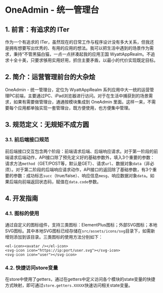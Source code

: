 # OneAdmin - 统一管理台

## 1. 前言：有追求的 ITer

作为一个有追求的 ITer，虽然现在的日常工作与程序设计没有多大关系，但我还是拥有想要写出优秀的、有用的应用的想法。我可以把生活中遇到的场景作为需求，秉持“不管黑猫白猫，一点一点拼凑起我的应用王国 WyattAppRealm。不追求十全十美，只要求够用实用好用，抓住主要矛盾，以最小的代价实现既定目标。

## 2. 简介：运营管理前台的大杂烩

OneAdmin - 统一管理台，定位为 WyattAppRealm 系列应用中大一统的运营管理PC前端，主要通过PC、iPad浏览器进行访问。对于在生活中捕获到的场景需求，如果有需要做管理台，通通按模块集成到 OneAdmin 里面。这样一来，不需要每个应用都单独实现一套管理台，既方便使用，也方便集中管理。

## 3. 规范定义：无规矩不成方圆

### 3.1. 前后端接口规范

前后端接口交互包含两个阶段：前端请求后端、后端响应请求。对于第一阶段的前端请求后端动作，API接口除了预先定义好的基础参数外，填入3个重要的参数：请求方法`method`（GET/POST等，默认是GET）、请求`url`、数据对象`data`（非必须）。对于第二阶段的后端响应请求动作，API接口的返回除了基础参数，有3个重要的参数：成功标志`succ`（true/false）、响应信息`mesg`、响应数据对象`data`。如果后端向前端返回状态码，赋值在`data.code`参数。

## 4. 开发指南

### 4.1. 图标的使用

通过自定义的图标组件，支持三类图标：ElementPlus图标；外部SVG图标；本地SVG图标。其中本地SVG图标已经存储在`src/assets/icons/svg`目录下，如需新增则添加到该目录。三类图标的使用方法分别如下：

```vue
<el-icon><avatar /></el-icon>
<svg-icon icon="https://ip:port/user.svg"></svg-icon>
<svg-icon icon="user"></svg-icon>
```

### 4.2. 快捷访问store变量

在store中使用了getters，通过在getters中定义访问各个模块的state变量的快捷方式映射，即可通过`store.getters.XXXXX`快速访问相关state变量。